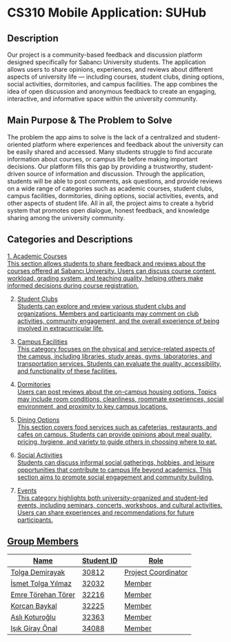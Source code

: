 # CS310 Mobile Application: SUHub
## Description
Our project is a community-based feedback and discussion platform designed specifically for Sabancı University students. The application allows users to share opinions, experiences, and reviews about different aspects of university life — including courses, student clubs, dining options, social activities, dormitories, and campus facilities. The app combines the idea of open discussion and anonymous feedback to create an engaging, interactive, and informative space within the university community.

## Main Purpose & The Problem to Solve
The problem the app aims to solve is the lack of a centralized and student-oriented platform where experiences and feedback about the university can be easily shared and accessed. Many students struggle to find accurate information about courses, or campus life before making important decisions. Our platform fills this gap by providing a trustworthy, student-driven source of information and discussion. Through the application, students will be able to post comments, ask questions, and provide reviews on a wide range of categories such as academic courses, student clubs, campus facilities, dormitories, dining options, social activities, events, and other aspects of student life. All in all, the project aims to create a hybrid system that promotes open dialogue, honest feedback, and knowledge sharing among the university community.

## Categories and Descriptions
<u> 1. Academic Courses 
<br> This section allows students to share feedback and reviews about the courses offered at Sabancı University. Users can discuss course content, workload, grading system, and teaching quality, helping others make informed decisions during course registration.

2. Student Clubs <br>
Students can explore and review various student clubs and organizations. Members and participants may comment on club activities, community engagement, and the overall experience of being involved in extracurricular life.

3. Campus Facilities <br>
This category focuses on the physical and service-related aspects of the campus, including libraries, study areas, gyms, laboratories, and transportation services. Students can evaluate the quality, accessibility, and functionality of these facilities.

4. Dormitories <br>
Users can post reviews about the on-campus housing options. Topics may include room conditions, cleanliness, roommate experiences, social environment, and proximity to key campus locations.

5. Dining Options <br>
This section covers food services such as cafeterias, restaurants, and cafes on campus. Students can provide opinions about meal quality, pricing, hygiene, and variety to guide others in choosing where to eat.

6. Social Activities <br>
Students can discuss informal social gatherings, hobbies, and leisure opportunities that contribute to campus life beyond academics. This section aims to promote social engagement and community building.

7. Events <br>
This category highlights both university-organized and student-led events, including seminars, concerts, workshops, and cultural activities. Users can share experiences and recommendations for future participants.

## Group Members
| Name | Student ID | Role |
|----------|----------|----------|
| Tolga Demirayak | 30812 | Project Coordinator |
| İsmet Tolga Yılmaz | 32032 | Member |
| Emre Törehan Törer | 32216 | Member |
| Korcan Baykal | 32225 | Member |
| Aslı Koturoğlu | 32363 | Member |
| Işık Giray Önal | 34088 | Member |
